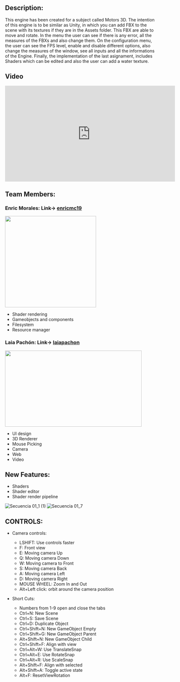 ## Description:

This engine has been created for a subject called Motors 3D. The intention of this engine is to be similar as Unity, 
in which you can add FBX to the scene with its textures if they are in the Assets folder. This FBX are able to move 
and rotate. In the menu the user can see if there is any error, all the measures of the FBXs and also change them.
On the configuration menu, the user can see the FPS level, enable and disable different options, also change the 
measures of the window, see all inputs and all the informations of the Engine. Finally, the implementation of the 
last asignament, includes Shaders which can be edited and also the user can add a water texture.


## Video
<iframe width="560" height="315" src="https://www.youtube.com/embed/Dvk0dPB8yBs" title="YouTube video player" frameborder="0" allow="accelerometer; autoplay; clipboard-write; encrypted-media; gyroscope; picture-in-picture; web-share" allowfullscreen></iframe>

## Team Members:

### Enric Morales: Link-> [enricmc19](https://github.com/enricmc19) 


<img width="300" height="300" src="https://cdn.discordapp.com/attachments/818140279147724820/1064291023464955954/IMG_20230115_220734.jpg">
     
- Shader rendering
- Gameobjects and components
- Filesystem  
- Resource manager

### Laia Pachón: Link-> [laiapachon](https://github.com/laiapachon) 


<img width="450" height="250" src="https://cdn.discordapp.com/attachments/818140279147724820/1064291008352895070/IMG_20230115_221059.jpg">

- UI design
- 3D Renderer
- Mouse Picking
- Camera
- Web
- Video


## New Features:

- Shaders
- Shader editor
- Shader render pipeline

![Secuencia 01_1 (1)](https://user-images.githubusercontent.com/79161109/212570190-ca19095b-8950-4817-8710-52bcc7bf3cb1.gif)
![Secuencia 01_7](https://user-images.githubusercontent.com/79161109/212572351-48fd661b-b77d-4a27-8b05-3545d0a6b496.gif)


## CONTROLS:

- Camera controls:
	- LSHIFT: Use controls faster
	- F: Front view
	- E: Moving camera Up
	- Q: Moving camera Down
	- W: Moving camera to Front
	- S: Moving camera Back
	- A: Moving camera Left
	- D: Moving camera Right
	- MOUSE WHEEL: Zoom In and Out
	- Alt+Left click: orbit around the camera position
	
	
- Short Cuts:
  - Numbers from 1-9 open and close the tabs
  - Ctrl+N: New Scene
  - Ctrl+S: Save Scene
  - Ctrl+D: Duplicate Object
  - Ctrl+Shift+N: New GameObject Empty
  - Ctrl+Shift+G: New GameObject Parent
  - Alt+Shift+N: New GameObject Child
  - Ctrl+Shift+F: Align with view
  - Ctrl+Alt+W: Use TranslateSnap
  - Ctrl+Alt+E: Use RotateSnap
  - Ctrl+Alt+R: Use ScaleSnap
  - Alt+Shift+F: Align with selected
  - Alt+Shift+A: Toggle active state
  - Alt+F: ResetViewRotation

